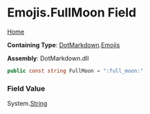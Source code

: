 # Emojis\.FullMoon Field

[Home](../../../README.md)

**Containing Type**: [DotMarkdown](../../README.md)\.[Emojis](../README.md)

**Assembly**: DotMarkdown\.dll

```csharp
public const string FullMoon = ":full_moon:"
```

### Field Value

System\.[String](https://docs.microsoft.com/en-us/dotnet/api/system.string)